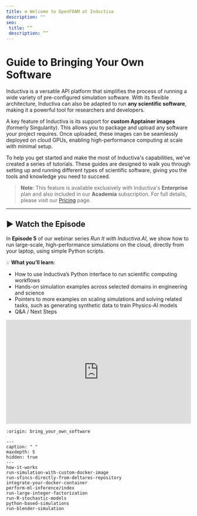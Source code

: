 ```yaml
---
title: ⚙️ Welcome to OpenFOAM at Inductiva
description: ""
seo:
 title: “”
 description: “”
---
```


# Guide to Bringing Your Own Software
Inductiva is a versatile API platform that simplifies the process of running a wide variety of pre-configured simulation software. With its flexible architecture, Inductiva can also be adapted to run **any scientific software**, making it a powerful tool for researchers and developers.

A key feature of Inductiva is its support for **custom Apptainer images** (formerly Singularity). This allows you to package and upload any software your project requires. Once uploaded, these images can be seamlessly deployed on cloud GPUs, enabling high-performance computing at scale with minimal setup. 

To help you get started and make the most of Inductiva's capabilities, we've created a series of tutorials. These guides are designed to walk you through setting up and running different types of scientific software, giving you the tools and knowledge you need to succeed.

> **Note**: This feature is available exclusively with Inductiva's **Enterprise** 
plan and also included in our **Academia** subscription. For full details, 
please visit our [Pricing](https://inductiva.ai/pricing) page.

---

## ▶️ Watch the Episode
In **Episode 5** of our webinar series *Run It with Inductiva.AI*, we show how to run large-scale, high-performance simulations on the cloud, directly from your laptop, using simple Python scripts.

💡 **What you’ll learn**:
- How to use Inductiva’s Python interface to run scientific computing workflows
- Hands-on simulation examples across selected domains in engineering and science
- Pointers to more examples on scaling simulations and solving related tasks, such as generating synthetic data to train Physics-AI models
- Q&A / Next Steps

<div style="position: relative; padding-bottom: 56.25%; height: 0; overflow: hidden; max-width: 100%;">
  <iframe src="https://www.youtube.com/embed/BvpUY_b6LcU?si=3yOojtkjmwX_kyB1"
          title="YouTube video player"
          style="position: absolute; top: 0; left: 0; width: 100%; height: 100%; border: 0;"
          allow="accelerometer; autoplay; clipboard-write; encrypted-media; gyroscope; picture-in-picture; web-share"
          allowfullscreen
          referrerpolicy="strict-origin-when-cross-origin">
  </iframe>
</div>

```{banner}
:origin: bring_your_own_software
```

```{toctree}
---
caption: " "
maxdepth: 5
hidden: true
---
how-it-works
run-simulation-with-custom-docker-image
run-sfincs-directly-from-deltares-repository
integrate-your-docker-container
perform-ml-inference/index
run-large-integer-factorization
run-R-stochastic-models
python-based-simulations
run-blender-simulation
```
